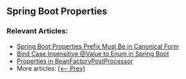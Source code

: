 
## Spring Boot Properties

### Relevant Articles:

- [Spring Boot Properties Prefix Must Be in Canonical Form](https://www.baeldung.com/spring-boot-properties-canonical-form)
- [Bind Case Insensitive @Value to Enum in Spring Boot](https://www.baeldung.com/spring-boot-enum-bind-case-insensitive-value)
- [Properties in BeanFactoryPostProcessor](https://www.baeldung.com/spring-properties-beanfactorypostprocessor)
- More articles: [[<-- Prev]](../spring-boot-properties-3)
